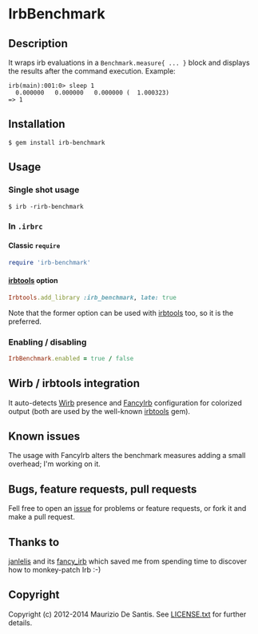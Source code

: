 # IrbBenchmark

## Description

It wraps irb evaluations in a `Benchmark.measure{ ... }` block and displays 
the results after the command execution. Example:

```
irb(main):001:0> sleep 1
  0.000000   0.000000   0.000000 (  1.000323)
=> 1
```

## Installation

```
$ gem install irb-benchmark
```

## Usage

### Single shot usage

```
$ irb -rirb-benchmark
```

### In `.irbrc`

#### Classic `require`

```ruby
require 'irb-benchmark'
```

#### [irbtools](https://github.com/janlelis/irbtools) option

```ruby
Irbtools.add_library :irb_benchmark, late: true
```

Note that the former option can be used with [irbtools](https://github.com/janlelis/irbtools) too, so it is the preferred.

### Enabling / disabling

```ruby
IrbBenchmark.enabled = true / false
```

## Wirb / irbtools integration

It auto-detects [Wirb](https://github.com/janlelis/wirb) presence and 
[FancyIrb](https://github.com/janlelis/fancy_irb) configuration for colorized 
output (both are used by the well-known 
[irbtools](https://github.com/janlelis/irbtools) gem).

## Known issues

The usage with FancyIrb alters the benchmark measures adding a small overhead;
I'm working on it.

## Bugs, feature requests, pull requests

Fell free to open an [issue](https://github.com/ProGNOMmers/irb-benchmark/issues)
for problems or feature requests, or fork it and make a pull request.

## Thanks to
[janlelis](https://github.com/janlelis) and its [fancy_irb](https://github.com/janlelis/fancy_irb)
which saved me from spending time to discover how to monkey-patch Irb :-)

## Copyright

Copyright (c) 2012-2014 Maurizio De Santis. See [LICENSE.txt](LICENSE.txt) for
further details.
